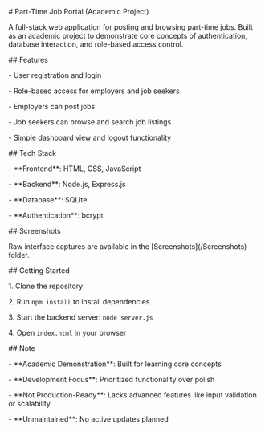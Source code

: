 \# Part-Time Job Portal (Academic Project)



A full-stack web application for posting and browsing part-time jobs. Built as an academic project to demonstrate core concepts of authentication, database interaction, and role-based access control.



\## Features

\- User registration and login

\- Role-based access for employers and job seekers

\- Employers can post jobs

\- Job seekers can browse and search job listings

\- Simple dashboard view and logout functionality



\## Tech Stack

\- \*\*Frontend\*\*: HTML, CSS, JavaScript

\- \*\*Backend\*\*: Node.js, Express.js

\- \*\*Database\*\*: SQLite

\- \*\*Authentication\*\*: bcrypt



\## Screenshots

Raw interface captures are available in the \[Screenshots](/Screenshots) folder.



\## Getting Started

1\. Clone the repository

2\. Run `npm install` to install dependencies

3\. Start the backend server: `node server.js`

4\. Open `index.html` in your browser



\## Note  

\- \*\*Academic Demonstration\*\*: Built for learning core concepts  

\- \*\*Development Focus\*\*: Prioritized functionality over polish  

\- \*\*Not Production-Ready\*\*: Lacks advanced features like input validation or scalability  

\- \*\*Unmaintained\*\*: No active updates planned

